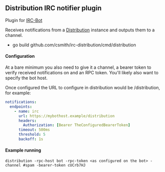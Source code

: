 ## Distribution IRC notifier plugin

Plugin for [IRC-Bot](https://github.com/greboid/irc-bot)

Receives notifications from a [Distribution](https://github.com/distrubtion/distribution) instance and outputs them to
a channel.

- go build github.com/csmith/irc-distribution/cmd/distribution

#### Configuration

At a bare minimum you also need to give it a channel, a bearer token to verify received notifications
on and an RPC token. You'll likely also want to specify the bot host.

Once configured the URL to configure in distribution would be <Bot URL>/distribution, for example:

```yaml
notifications:
  endpoints:
    - name: irc
      url: https://mybothost.example/distribution
      headers:
        Authorization: [Bearer TheConfiguredBearerToken]
      timeout: 500ms
      threshold: 5
      backoff: 1s
```

#### Example running

```
distribution -rpc-host bot -rpc-token <as configured on the bot> -channel #spam -bearer-token cUCrb7HJ
```
